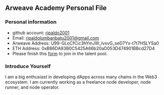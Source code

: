 ## Arweave Academy Personal File

### Personal information

- github account: [ripaldo2001](https://github.com/ripaldo2001)  
- Email: ripaldolumbanbatu2001@gmail.com  
- Arweave Address: U99-GLoCfCic3hYmJW_lvsvG_seD7Yx-t7t7HSLYSa0  
- ETH Address: 0xB86DA93B0C5425A66b20aD053D474901BBcd27D4  
- Please finish this [form](https://docs.google.com/forms/d/e/1FAIpQLSfWA5fIIcBgmRppm3jNz5vmf9Mai_QMVil-2pO4r7YKn_Zhtw/viewform?usp=sf_link) to join in the talent pool.

### Introduce Yourself

I am a big enthusiast in developing dApps across many chains in the Web3 ecosystem. I am currently working as a freelance node developer, node runner, and node operator.
